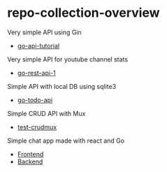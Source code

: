 # repo-collection-overview

Very simple API using Gin
- [go-api-tutorial](https://github.com/MadsAkselsen/go-api-tutorial)

Very simple API for youtube channel stats
- [go-rest-api-1](https://github.com/MadsAkselsen/go-rest-api-1)

Simple API with local DB using sqlite3
- [go-todo-api](https://github.com/MadsAkselsen/go-todo-api)

Simple CRUD API with Mux
- [test-crudmux](https://github.com/MadsAkselsen/test-crudmux)

Simple chat app made with react and Go
- [Frontend](https://github.com/MadsAkselsen/react-chat-app-frontend)
- [Backend](https://github.com/MadsAkselsen/react-chat-app-backend)
